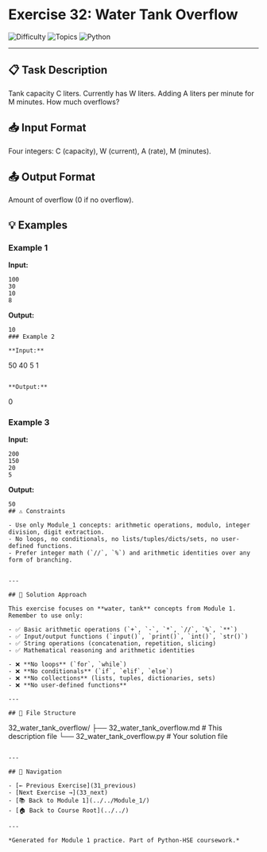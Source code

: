 # Exercise 32: Water Tank Overflow

![Difficulty](https://img.shields.io/badge/Difficulty-Module%201-green)
![Topics](https://img.shields.io/badge/Topics-water%2C%20tank-blue)
![Python](https://img.shields.io/badge/Python-Module%201%20Concepts-yellow)

---

## 📋 Task Description

Tank capacity C liters. Currently has W liters. Adding A liters per minute for M minutes. How much overflows?
## 📥 Input Format

Four integers: C (capacity), W (current), A (rate), M (minutes).
## 📤 Output Format

Amount of overflow (0 if no overflow).
## 💡 Examples

### Example 1

**Input:**
```
100
30
10
8
```

**Output:**
```
10
### Example 2

**Input:**
```
50
40
5
1
```

**Output:**
```
0
### Example 3

**Input:**
```
200
150
20
5
```

**Output:**
```
50
## ⚠️ Constraints

- Use only Module_1 concepts: arithmetic operations, modulo, integer division, digit extraction.
- No loops, no conditionals, no lists/tuples/dicts/sets, no user-defined functions.
- Prefer integer math (`//`, `%`) and arithmetic identities over any form of branching.


---

## 🎯 Solution Approach

This exercise focuses on **water, tank** concepts from Module 1. Remember to use only:

- ✅ Basic arithmetic operations (`+`, `-`, `*`, `//`, `%`, `**`)
- ✅ Input/output functions (`input()`, `print()`, `int()`, `str()`)
- ✅ String operations (concatenation, repetition, slicing)
- ✅ Mathematical reasoning and arithmetic identities

- ❌ **No loops** (`for`, `while`)
- ❌ **No conditionals** (`if`, `elif`, `else`)
- ❌ **No collections** (lists, tuples, dictionaries, sets)
- ❌ **No user-defined functions**

---

## 📁 File Structure
```
32_water_tank_overflow/
├── 32_water_tank_overflow.md     # This description file
└── 32_water_tank_overflow.py     # Your solution file
```

---

## 🔗 Navigation

- [← Previous Exercise](31_previous) 
- [Next Exercise →](33_next)
- [📚 Back to Module 1](../../Module_1/)
- [🏠 Back to Course Root](../../)

---

*Generated for Module 1 practice. Part of Python-HSE coursework.*
